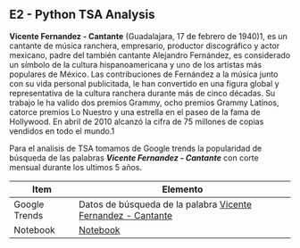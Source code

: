 ## E2 - Python TSA Analysis

**Vicente Fernandez - Cantante** (Guadalajara, 17 de febrero de 1940)1, es un cantante de música ranchera, empresario, productor discográfico y actor mexicano, padre del también cantante Alejandro Fernández, es considerado un símbolo de la cultura hispanoamericana y uno de los artistas más populares de México. Las contribuciones de Fernández a la música junto con su vida personal publicitada, le han convertido en una figura global y representativa de la cultura ranchera durante más de cinco décadas. Su trabajo le ha valido dos premios Grammy, ocho premios Grammy Latinos, catorce premios Lo Nuestro y una estrella en el paseo de la fama de Hollywood. En abril de 2010 alcanzó la cifra de 75 millones de copias vendidos en todo el mundo.1

Para el analisis de TSA tomamos de Google trends la popularidad de búsqueda de las palabras ***Vicente Fernandez - Cantante*** con corte mensual durante los ultimos 5 años.

| Item | Elemento |
| --- | --- |
| Google Trends | Datos de búsqueda de la palabra   [Vicente Fernandez - Cantante](https://trends.google.es/trends/explore?date=today%205-y&geo=CO&q=%2Fm%2F067swc)|
| Notebook |   [Notebook](https://github.com/jega1228/MAAD_Grupo_1/blob/40fb05a3cefb754db200445a1d0317c0771b6327/E2%20-%20Python%20TSA%20Analysis.ipynb)|





